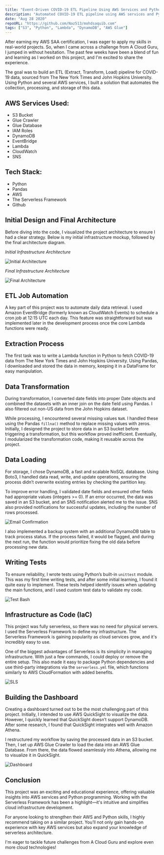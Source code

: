 ```yaml
---
title: "Event-Driven COVID-19 ETL Pipeline Using AWS Services and Python"
description: "Automated COVID-19 ETL pipeline using AWS services and Python in a serverless architecture."
date: "Aug 28 2020"
repoURL: "https://github.com/Naz513/mohdsaquib.com"
tags: ["S3", "Python", "Lambda", "DynamoDB", "AWS Glue"]
---
```

After earning my AWS SAA certification, I was eager to apply my skills in real-world projects. So, when I came across a challenge from A Cloud Guru, I jumped in without hesitation. The past few weeks have been a blend of fun and learning as I worked on this project, and I'm excited to share the experience.

The goal was to build an ETL (Extract, Transform, Load) pipeline for COVID-19 data, sourced from The New York Times and John Hopkins University. Using Python and several AWS services, I built a solution that automates the collection, processing, and storage of this data.

## AWS Services Used:
- S3 Bucket
- Glue Crawler
- Glue Database
- IAM Roles
- DynamoDB
- EventBridge
- Lambda
- CloudWatch
- SNS

## Tech Stack:
- Python
- Pandas
- AWS
- The Serverless Framework
- Github

## Initial Design and Final Architecture
Before diving into the code, I visualized the project architecture to ensure I had a clear strategy. Below is my initial infrastructure mockup, followed by the final architecture diagram.

*Initial Infrastructure Architecture*

![Initial Architecture](./initialArchitecture.png)

*Final Infrastructure Architecture*

![Final Architecture](./finalArchitecture.png)

## ETL Job Automation
A key part of this project was to automate daily data retrieval. I used Amazon EventBridge (formerly known as CloudWatch Events) to schedule a cron job at 12:15 UTC each day. This feature was straightforward but was implemented later in the development process once the core Lambda functions were ready.

## Extraction Process
The first task was to write a Lambda function in Python to fetch COVID-19 data from The New York Times and John Hopkins University. Using Pandas, I downloaded and stored the data in memory, keeping it in a DataFrame for easy manipulation.

## Data Transformation
During transformation, I converted date fields into proper Date objects and combined the datasets with an inner join on the date field using Pandas. I also filtered out non-US data from the John Hopkins dataset.

While processing, I encountered several missing values `NaN`. I handled these using the Pandas `fillna()` method to replace missing values with zeros. Initially, I designed the project to store data in an S3 bucket before triggering a transformation, but this workflow proved inefficient. Eventually, I modularized the transformation code, making it reusable across the project.

## Data Loading
For storage, I chose DynamoDB, a fast and scalable NoSQL database. Using Boto3, I handled data read, write, and update operations, ensuring the process didn’t overwrite existing entries by checking the partition key.

To improve error handling, I validated date fields and ensured other fields had appropriate values (integers >= 0). If an error occurred, the data was saved in an S3 bucket, and an SNS notification alerted me to the issue. SNS also provided notifications for successful updates, including the number of rows processed.

![Email Confirmation](./email.png)

I also implemented a backup system with an additional DynamoDB table to track process status. If the process failed, it would be flagged, and during the next run, the function would prioritize fixing the old data before processing new data.

## Writing Tests
To ensure reliability, I wrote tests using Python’s built-in `unittest` module. This was my first time writing tests, and after some initial learning, I found it quite easy to implement. These tests helped identify issues when updating the main functions, and I used custom test data to validate my code.

![Test Bash](./test.png)


## Infrastructure as Code (IaC)
This project was fully serverless, so there was no need for physical servers. I used the Serverless Framework to define my infrastructure. The Serverless Framework is gaining popularity as cloud services grow, and it's incredibly easy to use.

One of the biggest advantages of Serverless is its simplicity in managing infrastructure. With just a few commands, I could deploy or remove the entire setup. This also made it easy to package Python dependencies and use third-party integrations via the `serverless.yml` file, which functions similarly to AWS CloudFormation with added benefits.

![SLS](./sls.png)

## Building the Dashboard
Creating a dashboard turned out to be the most challenging part of this project. Initially, I intended to use AWS QuickSight to visualize the data. However, I quickly learned that QuickSight doesn’t support DynamoDB. After some research, I found that QuickSight integrates well with Amazon Athena.

I restructured my workflow by saving the processed data in an S3 bucket. Then, I set up AWS Glue Crawler to load the data into an AWS Glue Database. From there, the data flowed seamlessly into Athena, allowing me to visualize it in QuickSight.

![Dashboard](./Dashboard.png)

## Conclusion
This project was an exciting and educational experience, offering valuable insights into AWS services and Python programming. Working with the Serverless Framework has been a highlight—it's intuitive and simplifies cloud infrastructure development.

For anyone looking to strengthen their AWS and Python skills, I highly recommend taking on a similar project. You’ll not only gain hands-on experience with key AWS services but also expand your knowledge of serverless architecture.

I'm eager to tackle future challenges from A Cloud Guru and explore even more cloud technologies!